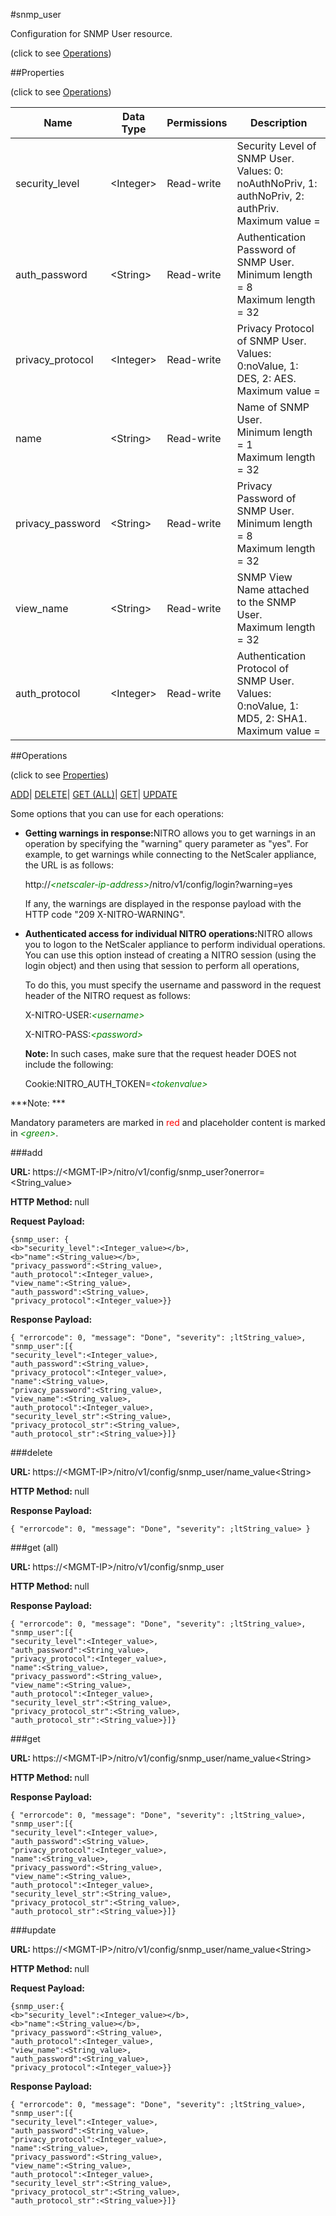 #snmp_user



Configuration for SNMP User resource.

<span>(click to see [Operations](#operations))</span>



##Properties 

<span>(click to see [Operations](#operations))</span>





<table><thead><tr><th>Name</th><th>Data Type</th><th>Permissions</th><th>Description</th></tr></thead><tbody><tr><td>security_level</td><td>&lt;Integer></td><td>Read-write</td><td>Security Level of SNMP User. Values: 0: noAuthNoPriv, 1: authNoPriv, 2: authPriv.<br>Maximum value =</td></tr><tr><td>auth_password</td><td>&lt;String></td><td>Read-write</td><td>Authentication Password of SNMP User.<br>Minimum length = 8<br>Maximum length = 32</td></tr><tr><td>privacy_protocol</td><td>&lt;Integer></td><td>Read-write</td><td>Privacy Protocol of SNMP User. Values: 0:noValue, 1: DES, 2: AES.<br>Maximum value =</td></tr><tr><td>name</td><td>&lt;String></td><td>Read-write</td><td>Name of SNMP User.<br>Minimum length = 1<br>Maximum length = 32</td></tr><tr><td>privacy_password</td><td>&lt;String></td><td>Read-write</td><td>Privacy Password of SNMP User.<br>Minimum length = 8<br>Maximum length = 32</td></tr><tr><td>view_name</td><td>&lt;String></td><td>Read-write</td><td>SNMP View Name attached to the SNMP User.<br>Maximum length = 32</td></tr><tr><td>auth_protocol</td><td>&lt;Integer></td><td>Read-write</td><td>Authentication Protocol of SNMP User. Values: 0:noValue, 1: MD5, 2: SHA1.<br>Maximum value =</td></tr></tbody></table>

##Operations 

<span>(click to see [Properties](#properties))</span>





[ADD](#add)| [DELETE](#delete)| [GET (ALL)](#get-all)| [GET](#get)| [UPDATE](#update)





Some options that you can use for each operations:

<ul><li><p><b>Getting warnings in response:</b>NITRO allows you to get warnings in an operation by specifying the "warning" query parameter as "yes". For example, to get warnings while connecting to the NetScaler appliance, the URL is as follows:</p><p>http://<span style="color:green;font-style:italic;">&lt;netscaler-ip-address&gt;</span>/nitro/v1/config/login?warning=yes</p><p>If any, the warnings are displayed in the response payload with the HTTP code "209 X-NITRO-WARNING".</p></li><li><p><b>Authenticated access for individual NITRO operations:</b>NITRO allows you to logon to the NetScaler appliance to perform individual operations. You can use this option instead of creating a NITRO session (using the login object) and then using that session to perform all operations,</p><p>To do this, you must specify the username and password in the request header of the NITRO request as follows:</p><p>X-NITRO-USER:<span style="color:green;font-style:italic;">&lt;username&gt;</span></p><p>X-NITRO-PASS:<span style="color:green;font-style:italic;">&lt;password&gt;</span></p><p><b>Note: </b>In such cases, make sure that the request header DOES not include the following:</p><p>Cookie:NITRO_AUTH_TOKEN=<span style="color:green;font-style:italic;">&lt;tokenvalue&gt;</span></p></li></ul>







***Note: *** 

Mandatory parameters are marked in <span style="color:#FF0000;">red</span> and placeholder content is marked in <span style="color:green;font-style:italic">&lt;green&gt;</span>.



###add







<b>URL: </b>https://&lt;MGMT-IP&gt;/nitro/v1/config/snmp_user?onerror=&lt;String_value&gt;

<b>HTTP Method: </b>null

<b>Request Payload: </b>
```
{snmp_user: {
<b>"security_level":<Integer_value></b>,
<b>"name":<String_value></b>,
"privacy_password":<String_value>,
"auth_protocol":<Integer_value>,
"view_name":<String_value>,
"auth_password":<String_value>,
"privacy_protocol":<Integer_value>}}
```

<b>Response Payload: </b>
```
{ "errorcode": 0, "message": "Done", "severity": ;ltString_value>, "snmp_user":[{
"security_level":<Integer_value>,
"auth_password":<String_value>,
"privacy_protocol":<Integer_value>,
"name":<String_value>,
"privacy_password":<String_value>,
"view_name":<String_value>,
"auth_protocol":<Integer_value>,
"security_level_str":<String_value>,
"privacy_protocol_str":<String_value>,
"auth_protocol_str":<String_value>}]}
```







###delete







<b>URL: </b>https://&lt;MGMT-IP&gt;/nitro/v1/config/snmp_user/name_value&lt;String&gt;

<b>HTTP Method: </b>null

<b>Response Payload: </b>
```
{ "errorcode": 0, "message": "Done", "severity": ;ltString_value> }
```







###get (all)







<b>URL: </b>https://&lt;MGMT-IP&gt;/nitro/v1/config/snmp_user

<b>HTTP Method: </b>null

<b>Response Payload: </b>
```
{ "errorcode": 0, "message": "Done", "severity": ;ltString_value>, "snmp_user":[{
"security_level":<Integer_value>,
"auth_password":<String_value>,
"privacy_protocol":<Integer_value>,
"name":<String_value>,
"privacy_password":<String_value>,
"view_name":<String_value>,
"auth_protocol":<Integer_value>,
"security_level_str":<String_value>,
"privacy_protocol_str":<String_value>,
"auth_protocol_str":<String_value>}]}
```







###get







<b>URL: </b>https://&lt;MGMT-IP&gt;/nitro/v1/config/snmp_user/name_value&lt;String&gt;

<b>HTTP Method: </b>null

<b>Response Payload: </b>
```
{ "errorcode": 0, "message": "Done", "severity": ;ltString_value>, "snmp_user":[{
"security_level":<Integer_value>,
"auth_password":<String_value>,
"privacy_protocol":<Integer_value>,
"name":<String_value>,
"privacy_password":<String_value>,
"view_name":<String_value>,
"auth_protocol":<Integer_value>,
"security_level_str":<String_value>,
"privacy_protocol_str":<String_value>,
"auth_protocol_str":<String_value>}]}
```







###update







<b>URL: </b>https://&lt;MGMT-IP&gt;/nitro/v1/config/snmp_user/name_value&lt;String&gt;

<b>HTTP Method: </b>null

<b>Request Payload: </b>
```
{snmp_user:{
<b>"security_level":<Integer_value></b>,
<b>"name":<String_value></b>,
"privacy_password":<String_value>,
"auth_protocol":<Integer_value>,
"view_name":<String_value>,
"auth_password":<String_value>,
"privacy_protocol":<Integer_value>}}
```

<b>Response Payload: </b>
```
{ "errorcode": 0, "message": "Done", "severity": ;ltString_value>, "snmp_user":[{
"security_level":<Integer_value>,
"auth_password":<String_value>,
"privacy_protocol":<Integer_value>,
"name":<String_value>,
"privacy_password":<String_value>,
"view_name":<String_value>,
"auth_protocol":<Integer_value>,
"security_level_str":<String_value>,
"privacy_protocol_str":<String_value>,
"auth_protocol_str":<String_value>}]}
```







